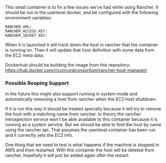 This small container is to fix a few issues we've had while using Rancher.
It should be run in the userlevel docker, and be configured with the following
environment variables:

    RANCHER_URL:
    RANCHER_ACCESS_KEY:
    RANCHER_SECRET_KEY:

When it is launched it will track down the host in rancher that the container is running on.
Then it will update that host definition with some data from the EC2 meta data.

Dockerhub should be building the image from this repository:
https://hub.docker.com/r/concordconsortium/rancher-host-manager/

### Possible Reaping Support

In the future this might also support running in system mode and automatically
removing a host from rancher when the EC2 host shutdown.

If it is run this way it should be treated specially because it will try to remove the host with a matching name from rancher. In theory the rancher introspection service won't be able available to this container because it is
running as a system service. But we should be able to find the host by name using the rancher api. That
assumes the userlevel container has been run and it correctly sets the EC2 info.

One thing that we need to test is what happens if the machine is stopped in AWS and then restarted.
With this container the host will be deleted from rancher, hopefully it will just be added again after the restart.

